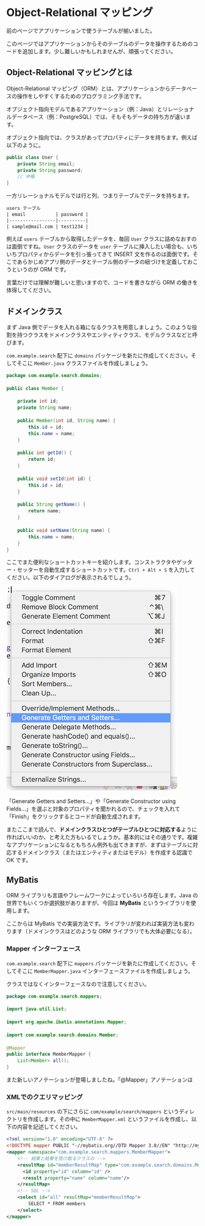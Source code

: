 # Object-Relational マッピング

前のページでアプリケーションで使うテーブルが揃いました。

このページではアプリケーションからそのテーブルのデータを操作するためのコードを追加します。少し難しいかもしれませんが、頑張ってください。

## Object-Relational マッピングとは

Object-Relational マッピング（ORM）とは、アプリケーションからデータベースの操作をしやすくするためのプログラミング手法です。

オブジェクト指向モデルであるアプリケーション（例：Java）とリレーショナルデータベース（例：PostgreSQL）では、そもそもデータの持ち方が違います。

オブジェクト指向では、クラスがあってプロパティにデータを持ちます。例えば以下のように。

```java
public class User {
    private String email;
    private String password;
    // 中略
}
```

一方リレーショナルモデルでは行と列、つまりテーブルでデータを持ちます。

```
users テーブル
| email           | password |
|-----------------|----------|
| sample@mail.com | test1234 |
```

例えば ```users``` テーブルから取得したデータを、毎回 ```User``` クラスに詰めなおすのは面倒ですね。```User``` クラスのデータを ```user``` テーブルに挿入したい場合も、いちいちプロパティからデータを引っ張ってきて INSERT 文を作るのは面倒です。そこであらかじめアプリ側のデータとテーブル側のデータの紐づけを定義しておこうというのが ORM です。

言葉だけでは理解が難しいと思いますので、コードを書きながら ORM の働きを体得してください。

## ドメインクラス

まず Java 側でデータを入れる箱になるクラスを用意しましょう。このような役割を持つクラスをドメインクラスやエンティティクラス、モデルクラスなどと呼びます。

```com.example.search``` 配下に ```domains``` パッケージを新たに作成してください。そしてそこに ```Member.java``` クラスファイルを作成しましょう。

```java
package com.example.search.domains;

public class Member {

    private int id;
    private String name;

    public Member(int id, String name) {
        this.id = id;
        this.name = name;
    }

    public int getId() {
        return id;
    }

    public void setId(int id) {
        this.id = id;
    }

    public String getName() {
        return name;
    }

    public void setName(String name) {
        this.name = name;
    }
}
```

ここでまた便利なショートカットキーを紹介します。コンストラクタやゲッター・セッターを自動生成するショートカットです。```Ctrl + Alt + S``` を入力してください。以下のダイアログが表示されるでしょう。

![STS Generate code](/assets/sts-generate-code.png)

「Generate Getters and Setters...」や「Generate Constructor using Fields...」を選ぶと対象のプロパティを聞かれるので、チェックを入れて「Finish」をクリックするとコードが自動生成されます。

またここまで読んで、**ドメインクラスひとつがテーブルひとつに対応する**ように作ればいいのか、と考えた方もいるでしょうか。基本的にはその通りです。複雑なアプリケーションになるともちろん例外も出てきますが、まずはテーブルに対応するドメインクラス（またはエンティティまたはモデル）を作成する認識で OK です。

## MyBatis

ORM ライブラリも言語やフレームワークによっていろいろ存在します。Java の世界でもいくつか選択肢がありますが、今回は **MyBatis** というライブラリを使用します。

ここからは MyBatis での実装方法です。ライブラリが変われば実装方法も変わります（ドメインクラスはどのような ORM ライブラリでも大体必要になる）。

### Mapper インターフェース

```com.example.search``` 配下に ```mappers``` パッケージを新たに作成してください。そしてそこに ```MemberMapper.java``` インターフェースファイルを作成しましょう。

クラスではなくインターフェースなので注意してください。

```java
package com.example.search.mappers;

import java.util.List;

import org.apache.ibatis.annotations.Mapper;

import com.example.search.domains.Member;

@Mapper
public interface MemberMapper {
    List<Member> all();
}
```

また新しいアノテーションが登場しましたね。「@Mapper」アノテーションは

### XMLでのクエリマッピング

```src/main/resources``` の下にさらに ```com/example/search/mappers``` というディレクトリを作成します。その中に ```MemberMapper.xml``` というファイルを作成し、以下の内容を記述してください。

```xml
<?xml version="1.0" encoding="UTF-8" ?>
<!DOCTYPE mapper PUBLIC "-//mybatis.org//DTD Mapper 3.0//EN" "http://mybatis.org/dtd/mybatis-3-mapper.dtd">
<mapper namespace="com.example.search.mappers.MemberMapper">
    <!-- 結果と結果を受け取るクラスの -->
    <resultMap id="memberResultMap" type="com.example.search.domains.Member">
      <id property="id" column="id" />
      <result property="name" column="name"/>
    </resultMap>
    <!-- SQL -->
    <select id="all" resultMap="memberResultMap">
        SELECT * FROM members
    </select>
</mapper>
```
